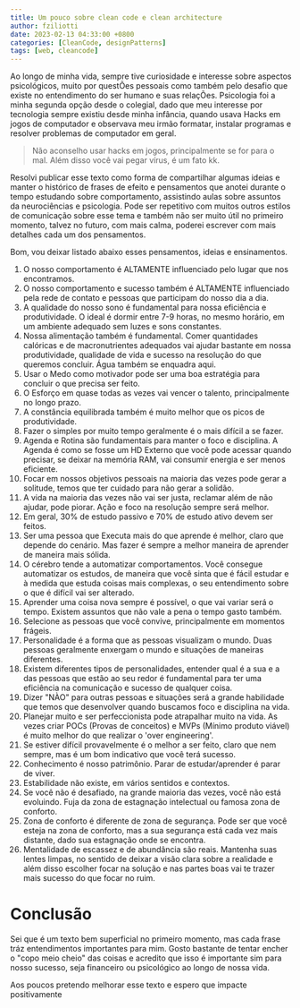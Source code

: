 ```yaml
---
title: Um pouco sobre clean code e clean architecture
author: fziliotti
date: 2023-02-13 04:33:00 +0800
categories: [CleanCode, designPatterns]
tags: [web, cleancode]
---
```


Ao longo de minha vida, sempre tive curiosidade e interesse sobre aspectos psicológicos, muito por questÕes pessoais como também pelo desafio que existe no entendimento do ser humano e suas relaçÕes. Psicologia foi a minha segunda opção desde o colegial, dado que meu interesse por tecnologia sempre existiu desde minha infância, quando usava Hacks em jogos de computador e observava meu irmão formatar, instalar programas e resolver problemas de computador em geral.

> Não aconselho usar hacks em jogos, principalmente se for para o mal. Além disso você vai pegar vírus, é um fato kk.

Resolvi publicar esse texto como forma de compartilhar algumas ideias e manter o histórico de frases de efeito e pensamentos que anotei durante o tempo estudando sobre comportamento, assistindo aulas sobre assuntos da neurociências e psicologia. Pode ser repetitivo com muitos outros estilos de comunicação sobre esse tema e também não ser muito útil no primeiro momento, talvez no futuro, com mais calma, poderei escrever com mais detalhes cada um dos pensamentos.

Bom, vou deixar listado abaixo esses pensamentos, ideias e ensinamentos.

1. O nosso comportamento é ALTAMENTE influenciado pelo lugar que nos encontramos.
2. O nosso comportamento e sucesso também é ALTAMENTE influenciado pela rede de contato e pessoas que participam do nosso dia a dia.
3. A qualidade do nosso sono é fundamental para nossa eficiência e produtividade. O ideal é dormir entre 7-9 horas, no mesmo horário, em um ambiente adequado sem luzes e sons constantes.
4. Nossa alimentação também é fundamental. Comer quantidades calóricas e de macronutrientes adequados vai ajudar bastante em nossa produtividade, qualidade de vida e sucesso na resolução do que queremos concluir. Água também se enquadra aqui.
5. Usar o Medo como motivador pode ser uma boa estratégia para concluir o que precisa ser feito.
6. O Esforço em quase todas as vezes vai vencer o talento, principalmente no longo prazo.
7. A constância equilibrada também é muito melhor que os picos de produtividade.
8. Fazer o simples por muito tempo geralmente é o mais difícil a se fazer.
9. Agenda e Rotina são fundamentais para manter o foco e disciplina. A Agenda é como se fosse um HD Externo que você pode acessar quando precisar, se deixar na memória RAM, vai consumir energia e ser menos eficiente.
10. Focar em nossos objetivos pessoais na maioria das vezes pode gerar a solitude, temos que ter cuidado para não gerar a solidão.
11. A vida na maioria das vezes não vai ser justa, reclamar além de não ajudar, pode piorar. Ação e foco na resolução sempre será melhor.
12. Em geral, 30% de estudo passivo e 70% de estudo ativo devem ser feitos.
13. Ser uma pessoa que Executa mais do que aprende é melhor, claro que depende do cenário. Mas fazer é sempre a melhor maneira de aprender de maneira mais sólida.
14. O cérebro tende a automatizar comportamentos. Você consegue automatizar os estudos, de maneira que você sinta que é fácil estudar e à medida que estuda coisas mais complexas, o seu entendimento sobre o que é difícil vai ser alterado.
15. Aprender uma coisa nova sempre é possível, o que vai variar será o tempo. Existem assuntos que não vale a pena o tempo gasto também.
16. Selecione as pessoas que você convive, principalmente em momentos frágeis.
17. Personalidade é a forma que as pessoas visualizam o mundo. Duas pessoas geralmente enxergam o mundo e situações de maneiras diferentes.
18. Existem diferentes tipos de personalidades, entender qual é a sua e a das pessoas que estão ao seu redor é fundamental para ter uma eficiência na comunicação e sucesso de qualquer coisa.
19. Dizer "NÀO" para outras pessoas e situações será a grande habilidade que temos que desenvolver quando buscamos foco e disciplina na vida.
20. Planejar muito e ser perfeccionista pode atrapalhar muito na vida. As vezes criar POCs (Provas de conceitos) e MVPs (Mínimo produto viável) é muito melhor do que realizar o 'over engineering'.
21. Se estiver difícil provavelmente é o melhor a ser feito, claro que nem sempre, mas é um bom indicativo que você terá sucesso.
22. Conhecimento é nosso patrimônio. Parar de estudar/aprender é parar de viver.
23. Estabilidade não existe, em vários sentidos e contextos.
24. Se você não é desafiado, na grande maioria das vezes, você não está evoluindo. Fuja da zona de estagnação intelectual ou famosa zona de conforto.
25. Zona de conforto é diferente de zona de segurança. Pode ser que você esteja na zona de conforto, mas a sua segurança está cada vez mais distante, dado sua estagnação onde se encontra.
26. Mentalidade de escassez e de abundância são reais. Mantenha suas lentes limpas, no sentido de deixar a visão clara sobre a realidade e além disso escolher focar na solução e nas partes boas vai te trazer mais sucesso do que focar no ruim.

# Conclusão

Sei que é um texto bem superficial no primeiro momento, mas cada frase tráz entendimentos importantes para mim. Gosto bastante de tentar encher o "copo meio cheio" das coisas e acredito que isso é importante sim para nosso sucesso, seja financeiro ou psicológico ao longo de nossa vida.

Aos poucos pretendo melhorar esse texto e espero que impacte positivamente
